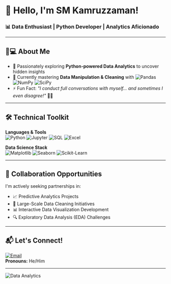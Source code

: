 # 👋 Hello, I'm SM Kamruzzaman!

### 📊 Data Enthusiast | Python Developer | Analytics Aficionado

---

## 👨💻 **About Me**
- 🔭 Passionately exploring **Python-powered Data Analytics** to uncover hidden insights
- 🌱 Currently mastering **Data Manipulation & Cleaning** with <img src="https://img.shields.io/badge/Pandas-150458?logo=pandas&logoColor=white" alt="Pandas"> <img src="https://img.shields.io/badge/NumPy-013243?logo=numpy&logoColor=white" alt="NumPy"> <img src="https://img.shields.io/badge/SciPy-8CAAE6?logo=scipy&logoColor=white" alt="SciPy">
- ⚡ Fun Fact: *"I conduct full conversations with myself... and sometimes I even disagree!"* 🤔💬

---

## 🛠 **Technical Toolkit**
**Languages & Tools**  
<img src="https://img.shields.io/badge/Python-3776AB?logo=python&logoColor=white" alt="Python"> <img src="https://img.shields.io/badge/Jupyter-F37626?logo=jupyter&logoColor=white" alt="Jupyter"> <img src="https://img.shields.io/badge/SQL-4479A1?logo=postgresql&logoColor=white" alt="SQL"> <img src="https://img.shields.io/badge/Excel-217346?logo=microsoftexcel&logoColor=white" alt="Excel">

**Data Science Stack**  
<img src="https://img.shields.io/badge/Matplotlib-11557C?logo=matplotlib&logoColor=white" alt="Matplotlib"> <img src="https://img.shields.io/badge/Seaborn-5599FF?logo=seaborn&logoColor=white" alt="Seaborn"> <img src="https://img.shields.io/badge/Scikit_Learn-F7931E?logo=scikitlearn&logoColor=white" alt="Scikit-Learn">

---

## 🤝 **Collaboration Opportunities**
I'm actively seeking partnerships in:
- 📈 Predictive Analytics Projects
- 🧹 Large-Scale Data Cleaning Initiatives
- 📊 Interactive Data Visualization Development
- 🔍 Exploratory Data Analysis (EDA) Challenges

---

## 📬 **Let's Connect!**
[![Email](https://img.shields.io/badge/Email-selim.kamruzzaman@yahoo.com-D14836?logo=yahoo&logoColor=white)](mailto:selim.kamruzzaman@yahoo.com)  
**Pronouns:** He/Him

---
![Data Analytics](https://media.giphy.com/media/3oKIPEqDGUULpEU0aQ/giphy.gif)
